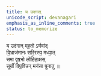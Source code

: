 ```yaml
---
title: य उदगात्
unicode_script: devanagari
emphasis_as_inline_comments: true
status: to_memorize
---
```


य उद॑गान् मह॒तो ऽर्णवा॑द्  
वि॒भ्राज॑मानः सरि॒रस्य॒ मध्या॒त्  
समा वृष॒भो लो॑हिता॒क्षस्  
सूर्यो॑ विप॒श्चिन् मन॑सा पुनातु ॥